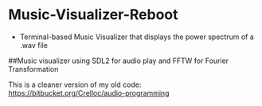 # Music-Visualizer-Reboot 

  - Terminal-based Music Visualizer that displays the power spectrum of a .wav file

##Music visualizer using SDL2 for audio play and FFTW for Fourier Transformation 

  This is a cleaner version of my old code: https://bitbucket.org/Crelloc/audio-programming
